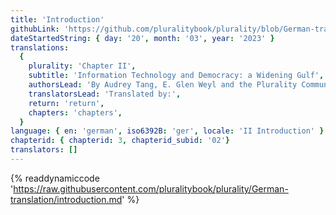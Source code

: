 ```yaml
---
title: 'Introduction'
githubLink: 'https://github.com/pluralitybook/plurality/blob/German-translation/introduction.md'
dateStartedString: { day: '20', month: '03', year: '2023' }
translations:
  {
    plurality: 'Chapter II',
    subtitle: 'Information Technology and Democracy: a Widening Gulf',
    authorsLead: 'By Audrey Tang, E. Glen Weyl and the Plurality Community',
    translatorsLead: 'Translated by:',
    return: 'return',
    chapters: 'chapters',
  }
language: { en: 'german', iso6392B: 'ger', locale: 'II Introduction' }
chapterid: { chapterid: 3, chapterid_subid: '02'}
translators: []
---
```

{% readdynamiccode 'https://raw.githubusercontent.com/pluralitybook/plurality/German-translation/introduction.md' %}